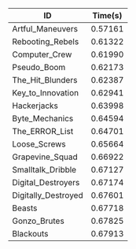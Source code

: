 |ID|Time(s)|
|-|-|
|Artful_Maneuvers|0.57161|
|Rebooting_Rebels|0.61322|
|Computer_Crew|0.61990|
|Pseudo_Boom|0.62173|
|The_Hit_Blunders|0.62387|
|Key_to_Innovation|0.62941|
|Hackerjacks|0.63998|
|Byte_Mechanics|0.64594|
|The_ERROR_List|0.64701|
|Loose_Screws|0.65664|
|Grapevine_Squad|0.66922|
|Smalltalk_Dribble|0.67127|
|Digital_Destroyers|0.67174|
|Digitally_Destroyed|0.67601|
|Beasts|0.67718|
|Gonzo_Brutes|0.67825|
|Blackouts|0.67913|

